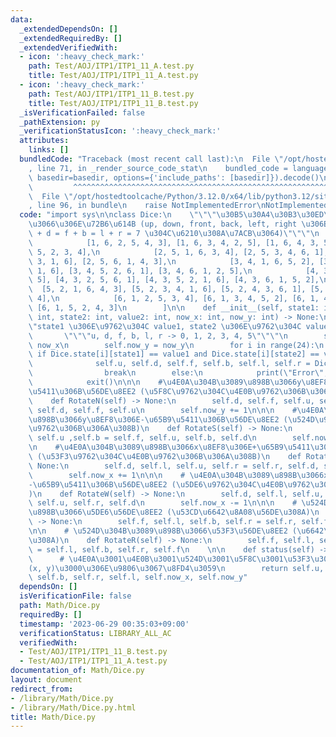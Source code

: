 ```yaml
---
data:
  _extendedDependsOn: []
  _extendedRequiredBy: []
  _extendedVerifiedWith:
  - icon: ':heavy_check_mark:'
    path: Test/AOJ/ITP1/ITP1_11_A.test.py
    title: Test/AOJ/ITP1/ITP1_11_A.test.py
  - icon: ':heavy_check_mark:'
    path: Test/AOJ/ITP1/ITP1_11_B.test.py
    title: Test/AOJ/ITP1/ITP1_11_B.test.py
  _isVerificationFailed: false
  _pathExtension: py
  _verificationStatusIcon: ':heavy_check_mark:'
  attributes:
    links: []
  bundledCode: "Traceback (most recent call last):\n  File \"/opt/hostedtoolcache/Python/3.12.0/x64/lib/python3.12/site-packages/onlinejudge_verify/documentation/build.py\"\
    , line 71, in _render_source_code_stat\n    bundled_code = language.bundle(stat.path,\
    \ basedir=basedir, options={'include_paths': [basedir]}).decode()\n          \
    \         ^^^^^^^^^^^^^^^^^^^^^^^^^^^^^^^^^^^^^^^^^^^^^^^^^^^^^^^^^^^^^^^^^^^^^^^^^^^^^^^^^\n\
    \  File \"/opt/hostedtoolcache/Python/3.12.0/x64/lib/python3.12/site-packages/onlinejudge_verify/languages/python.py\"\
    , line 96, in bundle\n    raise NotImplementedError\nNotImplementedError\n"
  code: "import sys\n\nclass Dice:\n    \"\"\"\u30B5\u30A4\u30B3\u30ED\u306E\u5168\
    \u3066\u306E\u72B6\u614B (up, down, front, back, left, right \u306E\u9806) (u\
    \ + d = f + b = l + r = 7 \u304C\u6210\u308A\u7ACB\u3064)\"\"\"\n    state = [\n\
    \            [1, 6, 2, 5, 4, 3], [1, 6, 3, 4, 2, 5], [1, 6, 4, 3, 5, 2], [1, 6,\
    \ 5, 2, 3, 4],\n            [2, 5, 1, 6, 3, 4], [2, 5, 3, 4, 6, 1], [2, 5, 4,\
    \ 3, 1, 6], [2, 5, 6, 1, 4, 3],\n            [3, 4, 1, 6, 5, 2], [3, 4, 2, 5,\
    \ 1, 6], [3, 4, 5, 2, 6, 1], [3, 4, 6, 1, 2, 5],\n            [4, 3, 1, 6, 2,\
    \ 5], [4, 3, 2, 5, 6, 1], [4, 3, 5, 2, 1, 6], [4, 3, 6, 1, 5, 2],\n          \
    \  [5, 2, 1, 6, 4, 3], [5, 2, 3, 4, 1, 6], [5, 2, 4, 3, 6, 1], [5, 2, 6, 1, 3,\
    \ 4],\n            [6, 1, 2, 5, 3, 4], [6, 1, 3, 4, 5, 2], [6, 1, 4, 3, 2, 5],\
    \ [6, 1, 5, 2, 4, 3]\n        ]\n\n    def __init__(self, state1: int, value1:\
    \ int, state2: int, value2: int, now_x: int, now_y: int) -> None:\n        \"\"\
    \"state1 \u306E\u9762\u304C value1, state2 \u306E\u9762\u304C value2\"\"\"\n \
    \       \"\"\"u, d, f, b, l, r -> 0, 1, 2, 3, 4, 5\"\"\"\n        self.now_x =\
    \ now_x\n        self.now_y = now_y\n        for i in range(24):\n           \
    \ if Dice.state[i][state1] == value1 and Dice.state[i][state2] == value2:\n  \
    \              self.u, self.d, self.f, self.b, self.l, self.r = Dice.state[i]\n\
    \                break\n        else:\n            print(\"Error\", file=sys.stderr)\n\
    \            exit()\n\n\n    #\u4E0A\u304B\u3089\u898B\u3066y\u8EF8\u306E+\u65B9\
    \u5411\u306B\u56DE\u8EE2 (\u5F8C\u9762\u304C\u4E0B\u9762\u306B\u306A\u308B)\n\
    \    def RotateN(self) -> None:\n        self.d, self.f, self.u, self.b = self.b,\
    \ self.d, self.f, self.u\n        self.now_y += 1\n\n\n    #\u4E0A\u304B\u3089\
    \u898B\u3066y\u8EF8\u306E-\u65B9\u5411\u306B\u56DE\u8EE2 (\u524D\u9762\u304C\u4E0B\
    \u9762\u306B\u306A\u308B)\n    def RotateS(self) -> None:\n        self.d, self.f,\
    \ self.u ,self.b = self.f, self.u, self.b, self.d\n        self.now_y -= 1\n\n\
    \n    #\u4E0A\u304B\u3089\u898B\u3066x\u8EF8\u306E+\u65B9\u5411\u306B\u56DE\u8EE2\
    \ (\u53F3\u9762\u304C\u4E0B\u9762\u306B\u306A\u308B)\n    def RotateE(self) ->\
    \ None:\n        self.d, self.l, self.u, self.r = self.r, self.d, self.l, self.u\n\
    \        self.now_x += 1\n\n\n    # \u4E0A\u304B\u3089\u898B\u3066x\u8EF8\u306E\
    -\u65B9\u5411\u306B\u56DE\u8EE2 (\u5DE6\u9762\u304C\u4E0B\u9762\u306B\u306A\u308B\
    )\n    def RotateW(self) -> None:\n        self.d, self.l, self.u, self.r = self.l,\
    \ self.u, self.r, self.d\n        self.now_x -= 1\n\n\n    # \u524D\u304B\u3089\
    \u898B\u3066\u5DE6\u56DE\u8EE2 (\u53CD\u6642\u8A08\u56DE\u308A)\n    def RotateL(self)\
    \ -> None:\n        self.f, self.l, self.b, self.r = self.r, self.f, self.l, self.b\n\
    \n\n    # \u524D\u304B\u3089\u898B\u3066\u53F3\u56DE\u8EE2 (\u6642\u8A08\u56DE\
    \u308A)\n    def RotateR(self) -> None:\n        self.f, self.l, self.b, self.r\
    \ = self.l, self.b, self.r, self.f\n    \n\n    def status(self) -> None:\n  \
    \      # \u4E0A\u3001\u4E0B\u3001\u524D\u3001\u5F8C\u3001\u53F3\u3001\u5DE6\u3001\
    (x, y)\u3000\u306E\u9806\u3067\u8FD4\u3059\n        return self.u, self.d, self.f,\
    \ self.b, self.r, self.l, self.now_x, self.now_y"
  dependsOn: []
  isVerificationFile: false
  path: Math/Dice.py
  requiredBy: []
  timestamp: '2023-06-29 00:35:03+09:00'
  verificationStatus: LIBRARY_ALL_AC
  verifiedWith:
  - Test/AOJ/ITP1/ITP1_11_B.test.py
  - Test/AOJ/ITP1/ITP1_11_A.test.py
documentation_of: Math/Dice.py
layout: document
redirect_from:
- /library/Math/Dice.py
- /library/Math/Dice.py.html
title: Math/Dice.py
---
```

